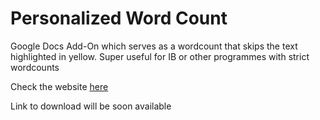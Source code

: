 # Personalized Word Count
Google Docs Add-On which serves as a wordcount that skips the text highlighted in yellow. Super useful for IB or other programmes with strict wordcounts

Check the website [here](https://sites.google.com/view/personalizedwordcount/) 

Link to download will be soon available

